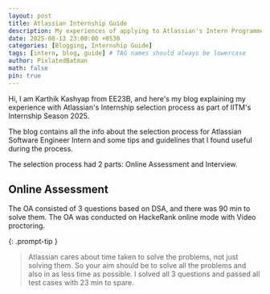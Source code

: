 ```yaml
---
layout: post
title: Atlassian Internship Guide
description: My experiences of applying to Atlassian's Intern Programme
date: 2025-08-13 23:00:00 +0530
categories: [Blogging, Internship Guide]
tags: [intern, blog, guide] # TAG names should always be lowercase
author: PixlatedBatman
math: false
pin: true
---
```


Hi, I am Karthik Kashyap from EE23B, and here's my blog explaining my experience with Atlassian's Internship selection process as part of IITM's Internship Season 2025.

The blog contains all the info about the selection process for Atlassian Software Engineer Intern and some tips and guidelines that I found useful during the process.

The selection process had 2 parts: Online Assessment and Interview.

## Online Assessment

The OA consisted of 3 questions based on DSA, and there was 90 min to solve them. The OA was conducted on HackeRank online mode with Video proctoring.

{: .prompt-tip }

> Atlassian cares about time taken to solve the problems, not just solving them. So your aim should be to solve all the problems and also in as less time as possible. I solved all 3 questions and passed all test cases with 23 min to spare.
